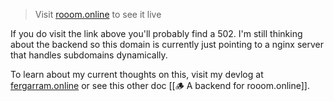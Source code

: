 
> Visit [rooom.online](https://rooom.online/) to see it live

If you do visit the link above you'll probably find a 502. I'm still thinking about the backend so this domain is currently just pointing to a nginx server that handles subdomains dynamically.

To learn about my current thoughts on this, visit my devlog at [fergarram.online](https://fergarram.online/) or see this other doc [[🪵 A backend for rooom.online]].
